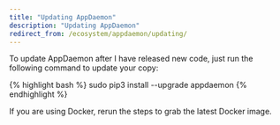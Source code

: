 ```yaml
---
title: "Updating AppDaemon"
description: "Updating AppDaemon"
redirect_from: /ecosystem/appdaemon/updating/
---
```


To update AppDaemon after I have released new code, just run the following command to update your copy:

{% highlight bash %}
sudo pip3 install --upgrade appdaemon
{% endhighlight %}

If you are using Docker, rerun the steps to grab the latest Docker image.
